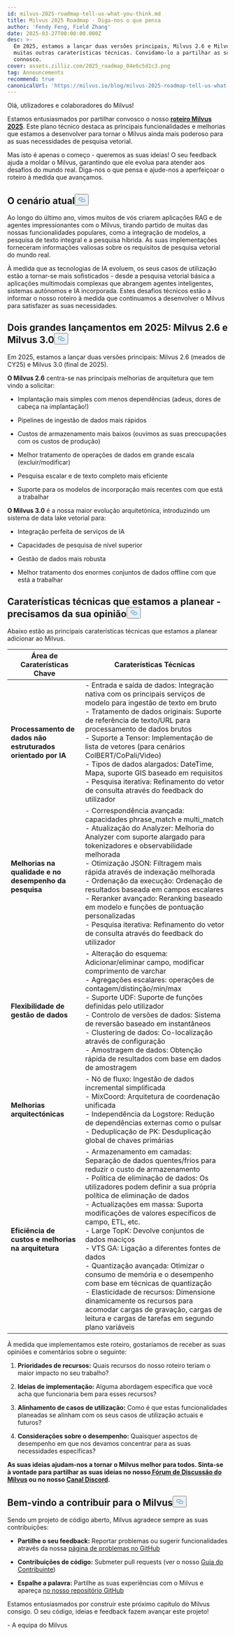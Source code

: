 ```yaml
---
id: milvus-2025-roadmap-tell-us-what-you-think.md
title: Milvus 2025 Roadmap - Diga-nos o que pensa
author: 'Fendy Feng, Field Zhang'
date: 2025-03-27T00:00:00.000Z
desc: >-
  Em 2025, estamos a lançar duas versões principais, Milvus 2.6 e Milvus 3.0, e
  muitas outras caraterísticas técnicas. Convidamo-lo a partilhar as suas ideias
  connosco.
cover: assets.zilliz.com/2025_roadmap_04e6c5d1c3.png
tag: Announcements
recommend: true
canonicalUrl: 'https://milvus.io/blog/milvus-2025-roadmap-tell-us-what-you-think.md'
---
```

<p>Olá, utilizadores e colaboradores do Milvus!</p>
<p>Estamos entusiasmados por partilhar convosco o nosso <a href="https://milvus.io/docs/roadmap.md"><strong>roteiro Milvus 2025</strong></a>. Este plano técnico destaca as principais funcionalidades e melhorias que estamos a desenvolver para tornar o Milvus ainda mais poderoso para as suas necessidades de pesquisa vetorial.</p>
<p>Mas isto é apenas o começo - queremos as suas ideias! O seu feedback ajuda a moldar o Milvus, garantindo que ele evolua para atender aos desafios do mundo real. Diga-nos o que pensa e ajude-nos a aperfeiçoar o roteiro à medida que avançamos.</p>
<h2 id="The-Current-Landscape" class="common-anchor-header">O cenário atual<button data-href="#The-Current-Landscape" class="anchor-icon" translate="no">
      <svg translate="no"
        aria-hidden="true"
        focusable="false"
        height="20"
        version="1.1"
        viewBox="0 0 16 16"
        width="16"
      >
        <path
          fill="#0092E4"
          fill-rule="evenodd"
          d="M4 9h1v1H4c-1.5 0-3-1.69-3-3.5S2.55 3 4 3h4c1.45 0 3 1.69 3 3.5 0 1.41-.91 2.72-2 3.25V8.59c.58-.45 1-1.27 1-2.09C10 5.22 8.98 4 8 4H4c-.98 0-2 1.22-2 2.5S3 9 4 9zm9-3h-1v1h1c1 0 2 1.22 2 2.5S13.98 12 13 12H9c-.98 0-2-1.22-2-2.5 0-.83.42-1.64 1-2.09V6.25c-1.09.53-2 1.84-2 3.25C6 11.31 7.55 13 9 13h4c1.45 0 3-1.69 3-3.5S14.5 6 13 6z"
        ></path>
      </svg>
    </button></h2><p>Ao longo do último ano, vimos muitos de vós criarem aplicações RAG e de agentes impressionantes com o Milvus, tirando partido de muitas das nossas funcionalidades populares, como a integração de modelos, a pesquisa de texto integral e a pesquisa híbrida. As suas implementações forneceram informações valiosas sobre os requisitos de pesquisa vetorial do mundo real.</p>
<p>À medida que as tecnologias de IA evoluem, os seus casos de utilização estão a tornar-se mais sofisticados - desde a pesquisa vetorial básica a aplicações multimodais complexas que abrangem agentes inteligentes, sistemas autónomos e IA incorporada. Estes desafios técnicos estão a informar o nosso roteiro à medida que continuamos a desenvolver o Milvus para satisfazer as suas necessidades.</p>
<h2 id="Two-Major-Releases-in-2025-Milvus-26-and-Milvus-30" class="common-anchor-header">Dois grandes lançamentos em 2025: Milvus 2.6 e Milvus 3.0<button data-href="#Two-Major-Releases-in-2025-Milvus-26-and-Milvus-30" class="anchor-icon" translate="no">
      <svg translate="no"
        aria-hidden="true"
        focusable="false"
        height="20"
        version="1.1"
        viewBox="0 0 16 16"
        width="16"
      >
        <path
          fill="#0092E4"
          fill-rule="evenodd"
          d="M4 9h1v1H4c-1.5 0-3-1.69-3-3.5S2.55 3 4 3h4c1.45 0 3 1.69 3 3.5 0 1.41-.91 2.72-2 3.25V8.59c.58-.45 1-1.27 1-2.09C10 5.22 8.98 4 8 4H4c-.98 0-2 1.22-2 2.5S3 9 4 9zm9-3h-1v1h1c1 0 2 1.22 2 2.5S13.98 12 13 12H9c-.98 0-2-1.22-2-2.5 0-.83.42-1.64 1-2.09V6.25c-1.09.53-2 1.84-2 3.25C6 11.31 7.55 13 9 13h4c1.45 0 3-1.69 3-3.5S14.5 6 13 6z"
        ></path>
      </svg>
    </button></h2><p>Em 2025, estamos a lançar duas versões principais: Milvus 2.6 (meados de CY25) e Milvus 3.0 (final de 2025).</p>
<p><strong>O Milvus 2.6</strong> centra-se nas principais melhorias de arquitetura que tem vindo a solicitar:</p>
<ul>
<li><p>Implantação mais simples com menos dependências (adeus, dores de cabeça na implantação!)</p></li>
<li><p>Pipelines de ingestão de dados mais rápidos</p></li>
<li><p>Custos de armazenamento mais baixos (ouvimos as suas preocupações com os custos de produção)</p></li>
<li><p>Melhor tratamento de operações de dados em grande escala (excluir/modificar)</p></li>
<li><p>Pesquisa escalar e de texto completo mais eficiente</p></li>
<li><p>Suporte para os modelos de incorporação mais recentes com que está a trabalhar</p></li>
</ul>
<p><strong>O Milvus 3.0</strong> é a nossa maior evolução arquitetónica, introduzindo um sistema de data lake vetorial para:</p>
<ul>
<li><p>Integração perfeita de serviços de IA</p></li>
<li><p>Capacidades de pesquisa de nível superior</p></li>
<li><p>Gestão de dados mais robusta</p></li>
<li><p>Melhor tratamento dos enormes conjuntos de dados offline com que está a trabalhar</p></li>
</ul>
<h2 id="Technical-Features-Were-Planning---We-Need-Your-Feedback" class="common-anchor-header">Caraterísticas técnicas que estamos a planear - precisamos da sua opinião<button data-href="#Technical-Features-Were-Planning---We-Need-Your-Feedback" class="anchor-icon" translate="no">
      <svg translate="no"
        aria-hidden="true"
        focusable="false"
        height="20"
        version="1.1"
        viewBox="0 0 16 16"
        width="16"
      >
        <path
          fill="#0092E4"
          fill-rule="evenodd"
          d="M4 9h1v1H4c-1.5 0-3-1.69-3-3.5S2.55 3 4 3h4c1.45 0 3 1.69 3 3.5 0 1.41-.91 2.72-2 3.25V8.59c.58-.45 1-1.27 1-2.09C10 5.22 8.98 4 8 4H4c-.98 0-2 1.22-2 2.5S3 9 4 9zm9-3h-1v1h1c1 0 2 1.22 2 2.5S13.98 12 13 12H9c-.98 0-2-1.22-2-2.5 0-.83.42-1.64 1-2.09V6.25c-1.09.53-2 1.84-2 3.25C6 11.31 7.55 13 9 13h4c1.45 0 3-1.69 3-3.5S14.5 6 13 6z"
        ></path>
      </svg>
    </button></h2><p>Abaixo estão as principais caraterísticas técnicas que estamos a planear adicionar ao Milvus.</p>
<table>
<thead>
<tr><th><strong>Área de Caraterísticas Chave</strong></th><th><strong>Caraterísticas Técnicas</strong></th></tr>
</thead>
<tbody>
<tr><td><strong>Processamento de dados não estruturados orientado por IA</strong></td><td>- Entrada e saída de dados: Integração nativa com os principais serviços de modelo para ingestão de texto em bruto<br>- Tratamento de dados originais: Suporte de referência de texto/URL para processamento de dados brutos<br>- Suporte a Tensor: Implementação de lista de vetores (para cenários ColBERT/CoPali/Video)<br>- Tipos de dados alargados: DateTime, Mapa, suporte GIS baseado em requisitos<br>- Pesquisa iterativa: Refinamento do vetor de consulta através do feedback do utilizador</td></tr>
<tr><td><strong>Melhorias na qualidade e no desempenho da pesquisa</strong></td><td>- Correspondência avançada: capacidades phrase_match e multi_match<br>- Atualização do Analyzer: Melhoria do Analyzer com suporte alargado para tokenizadores e observabilidade melhorada<br>- Otimização JSON: Filtragem mais rápida através de indexação melhorada<br>- Ordenação da execução: Ordenação de resultados baseada em campos escalares<br>- Reranker avançado: Reranking baseado em modelo e funções de pontuação personalizadas<br>- Pesquisa iterativa: Refinamento do vetor de consulta através do feedback do utilizador</td></tr>
<tr><td><strong>Flexibilidade de gestão de dados</strong></td><td>- Alteração do esquema: Adicionar/eliminar campo, modificar comprimento de varchar<br>- Agregações escalares: operações de contagem/distinção/min/max<br>- Suporte UDF: Suporte de funções definidas pelo utilizador<br>- Controlo de versões de dados: Sistema de reversão baseado em instantâneos<br>- Clustering de dados: Co-localização através de configuração<br>- Amostragem de dados: Obtenção rápida de resultados com base em dados de amostragem</td></tr>
<tr><td><strong>Melhorias arquitectónicas</strong></td><td>- Nó de fluxo: Ingestão de dados incremental simplificada<br>- MixCoord: Arquitetura de coordenação unificada<br>- Independência da Logstore: Redução de dependências externas como o pulsar<br>- Deduplicação de PK: Desduplicação global de chaves primárias</td></tr>
<tr><td><strong>Eficiência de custos e melhorias na arquitetura</strong></td><td>- Armazenamento em camadas: Separação de dados quentes/frios para reduzir o custo de armazenamento<br>- Política de eliminação de dados: Os utilizadores podem definir a sua própria política de eliminação de dados<br>- Actualizações em massa: Suporta modificações de valores específicos de campo, ETL, etc.<br>- Large TopK: Devolve conjuntos de dados maciços<br>- VTS GA: Ligação a diferentes fontes de dados<br>- Quantização avançada: Otimizar o consumo de memória e o desempenho com base em técnicas de quantização<br>- Elasticidade de recursos: Dimensione dinamicamente os recursos para acomodar cargas de gravação, cargas de leitura e cargas de tarefas em segundo plano variáveis</td></tr>
</tbody>
</table>
<p>À medida que implementamos este roteiro, gostaríamos de receber as suas opiniões e comentários sobre o seguinte:</p>
<ol>
<li><p><strong>Prioridades de recursos:</strong> Quais recursos do nosso roteiro teriam o maior impacto no seu trabalho?</p></li>
<li><p><strong>Ideias de implementação:</strong> Alguma abordagem específica que você acha que funcionaria bem para esses recursos?</p></li>
<li><p><strong>Alinhamento de casos de utilização:</strong> Como é que estas funcionalidades planeadas se alinham com os seus casos de utilização actuais e futuros?</p></li>
<li><p><strong>Considerações sobre o desempenho:</strong> Quaisquer aspectos de desempenho em que nos devamos concentrar para as suas necessidades específicas?</p></li>
</ol>
<p><strong>As suas ideias ajudam-nos a tornar o Milvus melhor para todos. Sinta-se à vontade para partilhar as suas ideias no nosso<a href="https://github.com/milvus-io/milvus/discussions/40263"> Fórum de Discussão do Milvus</a> ou no nosso <a href="https://discord.com/invite/8uyFbECzPX">Canal Discord</a>.</strong></p>
<h2 id="Welcome-to-Contribute-to-Milvus" class="common-anchor-header">Bem-vindo a contribuir para o Milvus<button data-href="#Welcome-to-Contribute-to-Milvus" class="anchor-icon" translate="no">
      <svg translate="no"
        aria-hidden="true"
        focusable="false"
        height="20"
        version="1.1"
        viewBox="0 0 16 16"
        width="16"
      >
        <path
          fill="#0092E4"
          fill-rule="evenodd"
          d="M4 9h1v1H4c-1.5 0-3-1.69-3-3.5S2.55 3 4 3h4c1.45 0 3 1.69 3 3.5 0 1.41-.91 2.72-2 3.25V8.59c.58-.45 1-1.27 1-2.09C10 5.22 8.98 4 8 4H4c-.98 0-2 1.22-2 2.5S3 9 4 9zm9-3h-1v1h1c1 0 2 1.22 2 2.5S13.98 12 13 12H9c-.98 0-2-1.22-2-2.5 0-.83.42-1.64 1-2.09V6.25c-1.09.53-2 1.84-2 3.25C6 11.31 7.55 13 9 13h4c1.45 0 3-1.69 3-3.5S14.5 6 13 6z"
        ></path>
      </svg>
    </button></h2><p>Sendo um projeto de código aberto, Milvus agradece sempre as suas contribuições:</p>
<ul>
<li><p><strong>Partilhe o seu feedback:</strong> Reportar problemas ou sugerir funcionalidades através da nossa <a href="https://github.com/milvus-io/milvus/issues">página de problemas no GitHub</a></p></li>
<li><p><strong>Contribuições de código:</strong> Submeter pull requests (ver o nosso <a href="https://github.com/milvus-io/milvus/blob/82915a9630ab0ff40d7891b97c367ede5726ff7c/CONTRIBUTING.md">Guia do Contribuinte</a>)</p></li>
<li><p><strong>Espalhe a palavra:</strong> Partilhe as suas experiências com o Milvus e apareça <a href="https://github.com/milvus-io/milvus">no nosso repositório GitHub</a></p></li>
</ul>
<p>Estamos entusiasmados por construir este próximo capítulo do Milvus consigo. O seu código, ideias e feedback fazem avançar este projeto!</p>
<p>- A equipa do Milvus</p>
